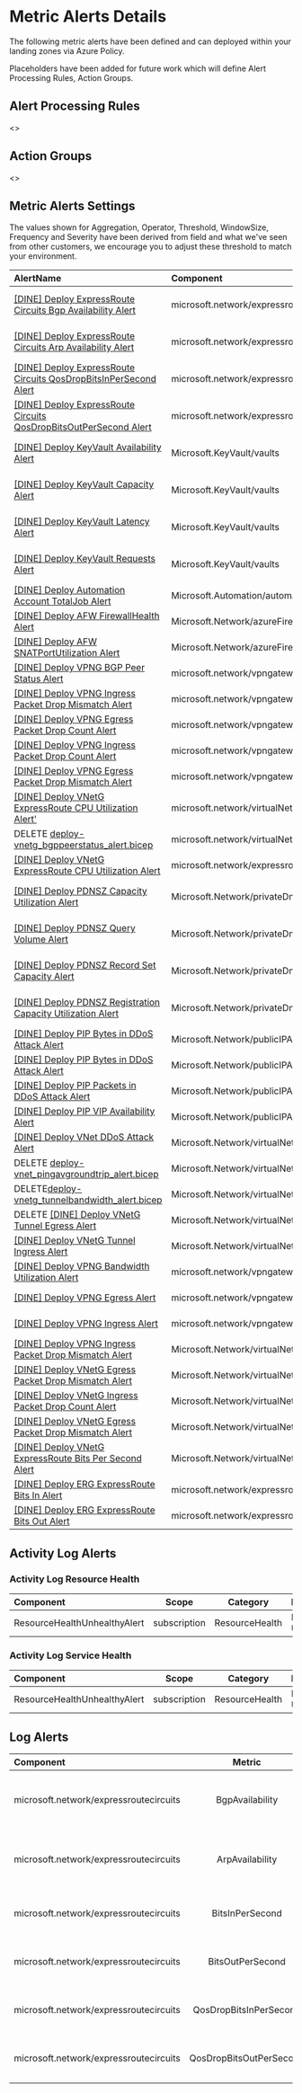 # Metric Alerts Details

The following metric alerts have been defined and can deployed within your landing zones via Azure Policy.

Placeholders have been added for future work which will define Alert Processing Rules, Action Groups.

## Alert Processing Rules

<<TBD>>

## Action Groups

<<TBD>>

## Metric Alerts Settings

The values shown for Aggregation, Operator, Threshold, WindowSize, Frequency and Severity have been derived from field and what we've seen from other customers, we encourage you to adjust these threshold to match your environment.


| AlertName                                                                                                                                                                                                                                                          | Component                                | Metric                                            | Aggregation   | Operator           | Threshold   | WindowSize   | Frequency   | Severity   | Verified   | <div style="width:240px">References</div>                                                                                                                                                                                                                                                                                                             |
|:-------------------------------------------------------------------------------------------------------------------------------------------------------------------------------------------------------------------------------------------------------------------|:-----------------------------------------|:-------------------------------------------------:|:-------------:|:------------------:|:-----------:|:------------:|:-----------:|:----------:|:----------:|:------------------------------------------------------------------------------------------------------------------------------------------------------------------------------------------------------------------------------------------------------------------------------------------------------------------------------------------------------|
| [[DINE] Deploy ExpressRoute Circuits Bgp Availability Alert](https://github.com/Azure/alz-monitor/blob/8297cc47b5d68fc42abb7fbd4eecd5bcbc5da6a8/src/resources/Microsoft.Authorization/policyDefinitions/deploy-ercir_bgpavailability_alert.bicep)                  | microsoft.network/expressroutecircuits   | BgpAvailability                                   | Average       | LessThan           | 90          | PT5M         | PT1M        | 0          | Y          | <br/>[Monitor ExpressRoute Alerts](https://docs.microsoft.com/en-us/azure/expressroute/monitor-expressroute#alerts)<br/>[ExpressRoute KQL Queries](https://docs.microsoft.com/en-us/azure/expressroute/monitor-expressroute#sample-kusto-queries)                                                                                                     |
| [[DINE] Deploy ExpressRoute Circuits Arp Availability Alert](https://github.com/Azure/alz-monitor/blob/8297cc47b5d68fc42abb7fbd4eecd5bcbc5da6a8/src/resources/Microsoft.Authorization/policyDefinitions/deploy-ercir_arpavailability_alert.bicep)                  | microsoft.network/expressroutecircuits   | ArpAvailability                                   | Average       | LessThan           | 90          | PT5M         | PT1M        | 0          | Y          | <br/>[Monitor ExpressRoute Alerts](https://docs.microsoft.com/en-us/azure/expressroute/monitor-expressroute#alerts)<br/>[ExpressRoute KQL Queries](https://docs.microsoft.com/en-us/azure/expressroute/monitor-expressroute#sample-kusto-queries)                                                                                                     |
| [[DINE] Deploy ExpressRoute Circuits QosDropBitsInPerSecond Alert](https://github.com/Azure/alz-monitor/blob/8297cc47b5d68fc42abb7fbd4eecd5bcbc5da6a8/src/resources/Microsoft.Authorization/policyDefinitions/deploy-ercir_qosdropsbitsin_alert.bicep)             | microsoft.network/expressroutecircuits   | QosDropBitsInPerSecond                            | Average       | GreaterThan        | 100         | PT5M         | PT1M        | 2          | Y          | <br/>[Monitor ExpressRoute Alerts](https://docs.microsoft.com/en-us/azure/expressroute/monitor-expressroute#alerts)<br/>[ExpressRoute KQL Queries](https://docs.microsoft.com/en-us/azure/expressroute/monitor-expressroute#sample-kusto-queries)                                                                                                     |
| [[DINE] Deploy ExpressRoute Circuits QosDropBitsOutPerSecond Alert](https://github.com/Azure/alz-monitor/blob/8297cc47b5d68fc42abb7fbd4eecd5bcbc5da6a8/src/resources/Microsoft.Authorization/policyDefinitions/deploy-ercir_qosdropsbitsout_alert.bicep)           | microsoft.network/expressroutecircuits   | QosDropBitsOutPerSecond                           | Average       | GreaterThan        | 100         | PT5M         | PT1M        | 2          | Y          | <br/>[Monitor ExpressRoute Alerts](https://docs.microsoft.com/en-us/azure/expressroute/monitor-expressroute#alerts)<br/>[ExpressRoute KQL Queries](https://docs.microsoft.com/en-us/azure/expressroute/monitor-expressroute#sample-kusto-queries)                                                                                                     |
| [[DINE] Deploy KeyVault Availability Alert](https://github.com/Azure/alz-monitor/blob/8297cc47b5d68fc42abb7fbd4eecd5bcbc5da6a8/src/resources/Microsoft.Authorization/policyDefinitions/deploy-kv_availability_alert.bicep)                                         | Microsoft.KeyVault/vaults                | Availability                                      | Average       | LessThan           | 90          | PT5M         | PT1M        | 1          | Y          | [Monitoring KeyVault Reference](https://docs.microsoft.com/en-us/azure/key-vault/general/monitor-key-vault-reference)<br>[Monitoring KeyVault](https://docs.microsoft.com/en-us/azure/key-vault/general/monitor-key-vault)<br>[KeyVault Insights Overview](https://docs.microsoft.com/en-us/azure/azure-monitor/insights/key-vault-insights-overview) |
| [[DINE] Deploy KeyVault Capacity Alert](https://github.com/Azure/alz-monitor/blob/8297cc47b5d68fc42abb7fbd4eecd5bcbc5da6a8/src/resources/Microsoft.Authorization/policyDefinitions/deploy-kv_capacity_alert.bicep)                                                 | Microsoft.KeyVault/vaults                | SaturationShoebox                                 | Average       | GreaterThan        | 75          | PT5M         | PT1M        | 1          | Y          | [Monitoring KeyVault Reference](https://docs.microsoft.com/en-us/azure/key-vault/general/monitor-key-vault-reference)<br>[Monitoring KeyVault](https://docs.microsoft.com/en-us/azure/key-vault/general/monitor-key-vault)<br>[KeyVault Insights Overview](https://docs.microsoft.com/en-us/azure/azure-monitor/insights/key-vault-insights-overview) |
| [[DINE] Deploy KeyVault Latency Alert](https://github.com/Azure/alz-monitor/blob/8297cc47b5d68fc42abb7fbd4eecd5bcbc5da6a8/src/resources/Microsoft.Authorization/policyDefinitions/deploy-kv_latency_alert.bicep)                                                   | Microsoft.KeyVault/vaults                | ServiceApiLatency                                 | Average       | GreaterThan        | 1000        | PT5M         | PT1M        | 3          | Y          | [Monitoring KeyVault Reference](https://docs.microsoft.com/en-us/azure/key-vault/general/monitor-key-vault-reference)<br>[Monitoring KeyVault](https://docs.microsoft.com/en-us/azure/key-vault/general/monitor-key-vault)<br>[KeyVault Insights Overview](https://docs.microsoft.com/en-us/azure/azure-monitor/insights/key-vault-insights-overview) |
| [[DINE] Deploy KeyVault Requests Alert](https://github.com/Azure/alz-monitor/blob/8297cc47b5d68fc42abb7fbd4eecd5bcbc5da6a8/src/resources/Microsoft.Authorization/policyDefinitions/deploy-kv_requests_alert.bicep)                                                 | Microsoft.KeyVault/vaults                | ServiceApiResult                                  | Average       | GreaterThan        | dynamic     | PT5M         | PT1M        | 2          | Y          | [Monitoring KeyVault Reference](https://docs.microsoft.com/en-us/azure/key-vault/general/monitor-key-vault-reference)<br>[Monitoring KeyVault](https://docs.microsoft.com/en-us/azure/key-vault/general/monitor-key-vault)<br>[KeyVault Insights Overview](https://docs.microsoft.com/en-us/azure/azure-monitor/insights/key-vault-insights-overview) |
| [[DINE] Deploy Automation Account TotalJob Alert](https://github.com/Azure/alz-monitor/blob/8297cc47b5d68fc42abb7fbd4eecd5bcbc5da6a8/src/resources/Microsoft.Authorization/policyDefinitions/deploy-aa_totaljob_alert.bicep)                                       | Microsoft.Automation/automationAccounts  | TotalJob                                          | Count         | GreaterThan        | 0           | PT5M         | PT1M        | 2          | N          | [Azure Automation Azure Monitor Metrics](https://docs.microsoft.com/en-us/azure/azure-monitor/essentials/metrics-supported#microsoftautomationautomationaccounts)                                                                                                                                                                                     |
| [[DINE] Deploy AFW FirewallHealth Alert](https://github.com/Azure/alz-monitor/blob/8297cc47b5d68fc42abb7fbd4eecd5bcbc5da6a8/src/resources/Microsoft.Authorization/policyDefinitions/deploy-afw_firewallhealth_alert.bicep)                                         | Microsoft.Network/azureFirewalls         | FirewallHealth                                    | Average       | LessThan           | 90          | PT5M         | PT1M        | 0          |            | [Overview of Azure Firewall logs and metrics](https://docs.microsoft.com/en-us/azure/firewall/logs-and-metrics#metrics)                                                                                                                                                                                                                               |
| [[DINE] Deploy AFW SNATPortUtilization Alert](https://github.com/Azure/alz-monitor/blob/8297cc47b5d68fc42abb7fbd4eecd5bcbc5da6a8/src/resources/Microsoft.Authorization/policyDefinitions/deploy-afw_snatportutilization_alert.bicep)                               | Microsoft.Network/azureFirewalls         | SNATPortUtilization                               | Average       | GreaterThan        | 80          | PT5M         | PT1M        | 1          |            | [Overview of Azure Firewall logs and metrics](https://docs.microsoft.com/en-us/azure/firewall/logs-and-metrics#metrics)                                                                                                                                                                                                                               |
| [[DINE] Deploy VPNG  BGP Peer Status Alert](https://github.com/Azure/alz-monitor/blob/8297cc47b5d68fc42abb7fbd4eecd5bcbc5da6a8/src/resources/Microsoft.Authorization/policyDefinitions/deploy-vpng_bgppeerstatus_alert.bicep)                                      | microsoft.network/vpngateways            | BgpPeerStatus                                     | Total         | LessThan           | 1           | PT5M         | PT5M        |            |            | [Overview of Azure Firewall logs and metrics](https://docs.microsoft.com/en-us/azure/firewall/logs-and-metrics#metrics)                                                                                                                                                                                                                               |
| [[DINE] Deploy VPNG Ingress Packet Drop Mismatch Alert](https://github.com/Azure/alz-monitor/blob/8297cc47b5d68fc42abb7fbd4eecd5bcbc5da6a8/src/resources/Microsoft.Authorization/policyDefinitions/deploy-vpng_ingresspacketdropmismatch_alert.bicep)              | microsoft.network/vpngateways            | TunnelIngressPacketDropTSMismatch                 | Average       | GreaterThan        | dynamic     | PT5M         | PT5M        | 3          |            | [Overview of Azure Firewall logs and metrics](https://docs.microsoft.com/en-us/azure/firewall/logs-and-metrics#metrics)                                                                                                                                                                                                                               |
| [[DINE] Deploy VPNG Egress Packet Drop Count Alert](https://github.com/Azure/alz-monitor/blob/8297cc47b5d68fc42abb7fbd4eecd5bcbc5da6a8/src/resources/Microsoft.Authorization/policyDefinitions/deploy-vpng_egresspacketdropcount_alert.bicep)                      | microsoft.network/vpngateways            | TunnelEgressPacketDropCount                       | Total         | GreaterThan        | dynamic     | PT5M         | PT5M        | 3          |            | [Overview of Azure Firewall logs and metrics](https://docs.microsoft.com/en-us/azure/firewall/logs-and-metrics#metrics)                                                                                                                                                                                                                               |
| [[DINE] Deploy VPNG Ingress Packet Drop Count Alert](https://github.com/Azure/alz-monitor/blob/8297cc47b5d68fc42abb7fbd4eecd5bcbc5da6a8/src/resources/Microsoft.Authorization/policyDefinitions/deploy-vpng_ingresspacketdropcount_alert.bicep)                    | microsoft.network/vpngateways            | TunnelIngressPacketDropCount                      | Total         | GreaterThan        | dynamic     | PT5M         | PT5M        | 3          |            | [Overview of Azure Firewall logs and metrics](https://docs.microsoft.com/en-us/azure/firewall/logs-and-metrics#metrics)                                                                                                                                                                                                                               |
| [[DINE] Deploy VPNG Egress Packet Drop Mismatch Alert](https://github.com/Azure/alz-monitor/blob/8297cc47b5d68fc42abb7fbd4eecd5bcbc5da6a8/src/resources/Microsoft.Authorization/policyDefinitions/deploy-vpng_egresspacketdropmismatch_alert.bicep)                | microsoft.network/vpngateways            | TunnelEgressPacketDropTSMismatch                  | Total         | GreaterThan        | dynamic     | PT5M         | PT5M        | 3          |            | [Overview of Azure Firewall logs and metrics](https://docs.microsoft.com/en-us/azure/firewall/logs-and-metrics#metrics)                                                                                                                                                                                                                               |
| [[DINE] Deploy VNetG ExpressRoute CPU Utilization Alert'](https://github.com/Azure/alz-monitor/blob/8297cc47b5d68fc42abb7fbd4eecd5bcbc5da6a8/src/resources/Microsoft.Authorization/policyDefinitions/deploy-vnetg_expressroutecpuutilization_alert.bicep)          | microsoft.network/virtualNetworkGateways | ExpressRouteGatewayCpuUtilization                 | Average       | GreaterThan        | 90          | PT5M         | PT1M        | 1          |            | [Azure Monitor supported metrics by resource type - Azure Monitor](https://docs.microsoft.com/en-us/azure/azure-monitor/essentials/metrics-supported#microsoftnetworkvirtualnetworkgateways)                                                                                                                                                          |
| DELETE [deploy-vnetg_bgppeerstatus_alert.bicep](https://github.com/Azure/alz-monitor/blob/7d0b925a53edf365cee4fae157131420ea29e8c9/Observability_L100/Deploy/policyDefinitions/deploy-vnetg_bgppeerstatus_alert.bicep)                                             | microsoft.network/virtualNetworkGateways | BgpPeerStatus                                     | Total         | LessThan           | 1           | PT5M         | PT5M        |            |            | [Azure Monitor supported metrics by resource type - Azure Monitor](https://docs.microsoft.com/en-us/azure/azure-monitor/essentials/metrics-supported#microsoftnetworkvirtualnetworkgateways)                                                                                                                                                          |
| [[DINE] Deploy VNetG ExpressRoute CPU Utilization Alert](https://github.com/Azure/alz-monitor/blob/8297cc47b5d68fc42abb7fbd4eecd5bcbc5da6a8/src/resources/Microsoft.Authorization/policyDefinitions/deploy-vnetg_expressroutecpuutilization_alert.bicep)           | microsoft.network/expressroutegateways   | ExpressRouteGatewayCpuUtilization                 | Average       | GreaterThan        | 80          | PT5M         | PT1M        | 1          |            | [ExpressRoute Monitoring Metrics Alerts for ExpressRoute Gateways](https://docs.microsoft.com/en-us/azure/expressroute/expressroute-monitoring-metrics-alerts#expressroute-gateways)                                                                                                                                                                  |
| [[DINE] Deploy PDNSZ Capacity Utilization Alert](https://github.com/Azure/alz-monitor/blob/8297cc47b5d68fc42abb7fbd4eecd5bcbc5da6a8/src/resources/Microsoft.Authorization/policyDefinitions/deploy-pdnsz_capacityutilization_alert.bicep)                          | Microsoft.Network/privateDnsZones        | VirtualNetworkLinkCapacityUtilization             | Maximum       | GreaterThanEqualTo | 80          | PT1H         | PT1H        | 2          |            | https://docs.microsoft.com/en-us/azure/azure-monitor/essentials/metrics-supported#microsoftnetworkprivatednszones                                                                                                                                                                                                                                     |
| [[DINE] Deploy PDNSZ Query Volume Alert](https://github.com/Azure/alz-monitor/blob/8297cc47b5d68fc42abb7fbd4eecd5bcbc5da6a8/src/resources/Microsoft.Authorization/policyDefinitions/deploy-pdnsz_queryvolume_alert.bicep)                                          | Microsoft.Network/privateDnsZones        | QueryVolume                                       | Total         | GreaterThanOrEqual | 500         | PT1H         | PT1H        | 4          |            | https://docs.microsoft.com/en-us/azure/azure-monitor/essentials/metrics-supported#microsoftnetworkprivatednszones                                                                                                                                                                                                                                     |
| [[DINE] Deploy PDNSZ Record Set Capacity Alert](https://github.com/Azure/alz-monitor/blob/8297cc47b5d68fc42abb7fbd4eecd5bcbc5da6a8/src/resources/Microsoft.Authorization/policyDefinitions/deploy-pdnsz_recordsetcapacity_alert.bicep)                             | Microsoft.Network/privateDnsZones        | RecordSetCapacityUtilization                      | Maximum       | GreaterThanOrEqual | 75          | PT1H         | PT1H        | 2          |            | https://docs.microsoft.com/en-us/azure/azure-monitor/essentials/metrics-supported#microsoftnetworkprivatednszones                                                                                                                                                                                                                                     |
| [[DINE] Deploy PDNSZ Registration Capacity Utilization Alert](https://github.com/Azure/alz-monitor/blob/8297cc47b5d68fc42abb7fbd4eecd5bcbc5da6a8/src/resources/Microsoft.Authorization/policyDefinitions/deploy-pdnsz_registrationcapacityutilization_alert.bicep) | Microsoft.Network/privateDnsZones        | VirtualNetworkWithRegistrationCapacityUtilization | Maximum       | GreaterThan        | 90          | PT1H         | PT1H        | 2          |            | https://docs.microsoft.com/en-us/azure/azure-monitor/essentials/metrics-supported#microsoftnetworkprivatednszones                                                                                                                                                                                                                                     |
| [[DINE] Deploy PIP Bytes in DDoS Attack Alert](https://github.com/Azure/alz-monitor/blob/8297cc47b5d68fc42abb7fbd4eecd5bcbc5da6a8/src/resources/Microsoft.Authorization/policyDefinitions/deploy-pip_bytesinddosattack_alert.bicep)                                | Microsoft.Network/publicIPAddresses      | bytesinddos                                       | Maximum       | GreaterThan        | 8000000     | PT5M         | PT5M        | 4          |            | [Azure Monitor supported metrics by resource type - Azure Monitor](https://docs.microsoft.com/en-us/azure/azure-monitor/essentials/metrics-supported#microsoftnetworkpublicipaddresses)                                                                                                                                                               |
| [[DINE] Deploy PIP Bytes in DDoS Attack Alert](https://github.com/Azure/alz-monitor/blob/8297cc47b5d68fc42abb7fbd4eecd5bcbc5da6a8/src/resources/Microsoft.Authorization/policyDefinitions/deploy-pip_ddosattack_alert.bicep)                                       | Microsoft.Network/publicIPAddresses      | ifunderddosattack                                 | Maximum       | GreaterThan        | 1           | PT5M         | PT5M        | 1          |            | [Azure Monitor supported metrics by resource type - Azure Monitor](https://docs.microsoft.com/en-us/azure/azure-monitor/essentials/metrics-supported#microsoftnetworkpublicipaddresses)                                                                                                                                                               |
| [[DINE] Deploy PIP Packets in DDoS Attack Alert](https://github.com/Azure/alz-monitor/blob/8297cc47b5d68fc42abb7fbd4eecd5bcbc5da6a8/src/resources/Microsoft.Authorization/policyDefinitions/deploy-pip_packetsinddos_alert.bicep)                                  | Microsoft.Network/publicIPAddresses      | PacketsInDDoS                                     | Total         | GreaterThanEqualTo | 40000       | PT5M         | PT5M        | 4          |            | [Azure Monitor supported metrics by resource type - Azure Monitor](https://docs.microsoft.com/en-us/azure/azure-monitor/essentials/metrics-supported#microsoftnetworkpublicipaddresses)                                                                                                                                                               |
| [[DINE] Deploy PIP VIP Availability Alert](https://github.com/Azure/alz-monitor/blob/8297cc47b5d68fc42abb7fbd4eecd5bcbc5da6a8/src/resources/Microsoft.Authorization/policyDefinitions/deploy-pip_vipavailability_alert.bicep)                                      | Microsoft.Network/publicIPAddresses      | VipAvailability                                   | Average       | LessThan           | 1           | PT5M         | PT5M        | 1          |            | [Azure Monitor supported metrics by resource type - Azure Monitor](https://docs.microsoft.com/en-us/azure/azure-monitor/essentials/metrics-supported#microsoftnetworkpublicipaddresses)                                                                                                                                                               |
| [[DINE] Deploy VNet DDoS Attack Alert](https://github.com/Azure/alz-monitor/blob/arm-conversion-2023-01-26/src/resources/Microsoft.Authorization/policyDefinitions/deploy-vnet_ddosattack_alert.bicep)                                                             | Microsoft.Network/virtualNetworks        | ifunderddosattack                                 | Maximum       | GreaterThanOrEqual | 1           | PT5M         | PT5M        | 1          |            | [Azure Monitor supported metrics by resource type - Azure Monitor](https://docs.microsoft.com/en-us/azure/azure-monitor/essentials/metrics-supported#microsoftnetworkvirtualnetworks)                                                                                                                                                                 |
| DELETE [deploy-vnet_pingavgroundtrip_alert.bicep](https://github.com/Azure/alz-monitor/blob/8297cc47b5d68fc42abb7fbd4eecd5bcbc5da6a8/src/resources/Microsoft.Authorization/policyDefinitions/deploy-vnet_pingavgroundtrip_alert.bicep)                             | Microsoft.Network/virtualNetworks        | PingMeshAverageRoundtripMs                        | Average       | GreaterThan        | 300         | PT5M         | PT5M        | 4          |            | [Azure Monitor supported metrics by resource type - Azure Monitor](https://docs.microsoft.com/en-us/azure/azure-monitor/essentials/metrics-supported#microsoftnetworkvirtualnetworks)                                                                                                                                                                 |
| DELETE[deploy-vnetg_tunnelbandwidth_alert.bicep](https://github.com/Azure/alz-monitor/blob/8297cc47b5d68fc42abb7fbd4eecd5bcbc5da6a8/src/resources/Microsoft.Authorization/policyDefinitions/deploy-vnetg_tunnelbandwidth_alert.bicep)                              | Microsoft.Network/virtualNetworkGateways | TunnelAverageBandwidth                            | Average       | LessThan           | 1           | PT5M         | PT5M        | 0          |            | [Azure Monitor supported metrics by resource type - Azure Monitor](https://docs.microsoft.com/en-us/azure/azure-monitor/essentials/metrics-supported#microsoftnetworkvirtualnetworkgateways)                                                                                                                                                          |
| DELETE [[DINE] Deploy VNetG Tunnel Egress Alert](https://github.com/Azure/alz-monitor/blob/8297cc47b5d68fc42abb7fbd4eecd5bcbc5da6a8/src/resources/Microsoft.Authorization/policyDefinitions/deploy-vnetg_egress_alert.bicep)                                       | Microsoft.Network/virtualNetworkGateways | TunnelEgressBytes                                 | Average       | LessThanOrEqual    | 1           | PT5M         | PT5M        | 0          |            | [Azure Monitor supported metrics by resource type - Azure Monitor](https://docs.microsoft.com/en-us/azure/azure-monitor/essentials/metrics-supported#microsoftnetworkvirtualnetworkgateways)                                                                                                                                                          |
| [[DINE] Deploy VNetG Tunnel Ingress Alert](https://github.com/Azure/alz-monitor/blob/8297cc47b5d68fc42abb7fbd4eecd5bcbc5da6a8/src/resources/Microsoft.Authorization/policyDefinitions/deploy-vnetg_ingress_alert.bicep)                                            | Microsoft.Network/virtualNetworkGateways | TunnelIngressBytes                                | Average       | LessThanOrEqual    | 1           | PT5M         | PT5M        | 0          |            | [Azure Monitor supported metrics by resource type - Azure Monitor](https://docs.microsoft.com/en-us/azure/azure-monitor/essentials/metrics-supported#microsoftnetworkvirtualnetworkgateways)                                                                                                                                                          |
| [[DINE] Deploy VPNG Bandwidth Utilization Alert](https://github.com/Azure/alz-monitor/blob/8297cc47b5d68fc42abb7fbd4eecd5bcbc5da6a8/src/resources/Microsoft.Authorization/policyDefinitions/deploy-vpng_bandwidthutilization_alert.bicep)                          | microsoft.network/vpngateways            | tunnelaveragebandwidth                            | Average       | GreaterThan        | 1000000000  | PT5M         | PT5M        | 0          |            | [Azure Monitor supported metrics by resource type - Azure Monitor](https://docs.microsoft.com/en-us/azure/azure-monitor/essentials/metrics-supported#microsoftnetworkvpngateways)                                                                                                                                                                     |
| [[DINE] Deploy VPNG Egress Alert](https://github.com/Azure/alz-monitor/blob/8297cc47b5d68fc42abb7fbd4eecd5bcbc5da6a8/src/resources/Microsoft.Authorization/policyDefinitions/deploy-vpng_egress_alert.bicep)                                                       | microsoft.network/vpngateways            | tunnelegressbytes                                 | Total         | LessThanOrEqual    | 0           | PT5M         | PT5M        | 0          |            | [Azure Monitor supported metrics by resource type - Azure Monitor](https://docs.microsoft.com/en-us/azure/azure-monitor/essentials/metrics-supported#microsoftnetworkvpngateways)                                                                                                                                                                     |
| [[DINE] Deploy VPNG Ingress Alert](https://github.com/Azure/alz-monitor/blob/8297cc47b5d68fc42abb7fbd4eecd5bcbc5da6a8/src/resources/Microsoft.Authorization/policyDefinitions/deploy-vpng_ingress_alert.bicep)                                                     | microsoft.network/vpngateways            | tunnelingressbytes                                | Total         | LessThanOrEqual    | 0           | PT5M         | PT5M        | 0          |            | [Azure Monitor supported metrics by resource type - Azure Monitor](https://docs.microsoft.com/en-us/azure/azure-monitor/essentials/metrics-supported#microsoftnetworkvpngateways)                                                                                                                                                                     |
| [[DINE] Deploy VPNG Ingress Packet Drop Mismatch Alert](https://github.com/Azure/alz-monitor/blob/fdd0ab013ee6f35a53e130384734e20c0a722b54/Observability_L100/Deploy/policyDefinitions/deploy-vpng_ingresspacketdropmismatch_alert.bicep)                          | Microsoft.Network/virtualNetworkGateways | TunnelIngressPacketDropTSMismatch                 | Average       | GreaterThan        | 100         | PT5M         | PT5M        | 3          |            | [Azure Monitor supported metrics by resource type - Azure Monitor](https://docs.microsoft.com/en-us/azure/azure-monitor/essentials/metrics-supported#microsoftnetworkvirtualnetworkgateways)                                                                                                                                                          |
| [[DINE] Deploy VNetG Egress Packet Drop Mismatch Alert](https://github.com/Azure/alz-monitor/blob/arm-conversion-2023-01-26/src/resources/Microsoft.Authorization/policyDefinitions/deploy-vnetg_egresspacketdropmismatch_alert.bicep)                             | Microsoft.Network/virtualNetworkGateways | TunnelEgressPacketDropCount                       | Average       | GreaterThan        | 100         | PT5M         | PT5M        | 3          |            | [Azure Monitor supported metrics by resource type - Azure Monitor](https://docs.microsoft.com/en-us/azure/azure-monitor/essentials/metrics-supported#microsoftnetworkvirtualnetworkgateways)                                                                                                                                                          |
| [[DINE] Deploy VNetG Ingress Packet Drop Count Alert](https://github.com/Azure/alz-monitor/blob/arm-conversion-2023-01-26/src/resources/Microsoft.Authorization/policyDefinitions/deploy-vnetg_ingresspacketdropcount_alert.bicep)                                 | Microsoft.Network/virtualNetworkGateways | TunnelIngressPacketDropCount                      | Average       | GreaterThan        | 100         | PT5M         | PT5M        | 3          |            | [Azure Monitor supported metrics by resource type - Azure Monitor](https://docs.microsoft.com/en-us/azure/azure-monitor/essentials/metrics-supported#microsoftnetworkvirtualnetworkgateways)                                                                                                                                                          |
| [[DINE] Deploy VNetG Egress Packet Drop Mismatch Alert](https://github.com/Azure/alz-monitor/blob/arm-conversion-2023-01-26/src/resources/Microsoft.Authorization/policyDefinitions/deploy-vnetg_egresspacketdropmismatch_alert.bicep)                             | Microsoft.Network/virtualNetworkGateways | TunnelEgressPacketDropTSMismatch                  | Average       | GreaterThan        | 100         | PT5M         | PT5M        | 3          |            | [Azure Monitor supported metrics by resource type - Azure Monitor](https://docs.microsoft.com/en-us/azure/azure-monitor/essentials/metrics-supported#microsoftnetworkvirtualnetworkgateways)                                                                                                                                                          |
| [[DINE] Deploy VNetG ExpressRoute Bits Per Second Alert](https://github.com/Azure/alz-monitor/blob/arm-conversion-2023-01-26/src/resources/Microsoft.Authorization/policyDefinitions/deploy-vnetg_expressroutebitspersecond_alert.bicep)                           | Microsoft.Network/virtualNetworkGateways | ExpressRouteGatewayBitsPerSecond                  | Average       | LessThanOrEqual    | 1           | PT5M         | PT5M        | 0          |            | [Azure Monitor supported metrics by resource type - Azure Monitor](https://docs.microsoft.com/en-us/azure/azure-monitor/essentials/metrics-supported#microsoftnetworkvirtualnetworkgateways)                                                                                                                                                          |
| [[DINE] Deploy ERG ExpressRoute Bits In Alert](https://github.com/Azure/alz-monitor/blob/arm-conversion-2023-01-26/src/resources/Microsoft.Authorization/policyDefinitions/deploy-erg_bitsinpersecond_alert.bicep)                                                 | microsoft.network/expressroutegateways   | ERGatewayConnectionBitsInPerSecond                | Average       | LessThanOrEqual    | 1           | PT5M         | PT5M        | 0          |            | [ExpressRoute Monitoring Metrics Alerts - ExpressRoute-Gateways](https://docs.microsoft.com/en-us/azure/expressroute/expressroute-monitoring-metrics-alerts#expressroute-gateways)                                                                                                                                                                    |
| [[DINE] Deploy ERG ExpressRoute Bits Out Alert](https://github.com/Azure/alz-monitor/blob/arm-conversion-2023-01-26/src/resources/Microsoft.Authorization/policyDefinitions/deploy-erg_bitsoutpersecond_alert.bicep)                                               | microsoft.network/expressroutegateways   | ERGatewayConnectionBitsOutPerSecond               | Average       | LessThanOrEqual    | 1           | PT5M         | PT5M        | 0          |            | [ExpressRoute Monitoring Metrics Alerts - ExpressRoute-Gateways](https://docs.microsoft.com/en-us/azure/expressroute/expressroute-monitoring-metrics-alerts#expressroute-gateways)                                                                                                                                                                    |


## Activity Log Alerts


### Activity Log Resource Health

| Component                    | Scope        | Category       | Property.cause                      | Properties.currentHealthStatus   | Documented   | <div style="width:240px">References</div>  |
|:-----------------------------|:------------:|:--------------:|:------------------------------------|:--------------------------------:|:------------:|:-------------------------------------------|
| ResourceHealthUnhealthyAlert | subscription | ResourceHealth | PlatformInitiated,<br>UserInitiated | Degraded,<br>Unavailable         |              |                                            |

### Activity Log Service Health

| Component                    | Scope        | Category       | Property.cause                      | Properties.currentHealthStatus   | Documented   | <div style="width:240px">References</div>  |
|:-----------------------------|:------------:|:--------------:|:------------------------------------|:--------------------------------:|:------------:|:-------------------------------------------|
| ResourceHealthUnhealthyAlert | subscription | ResourceHealth | PlatformInitiated,<br>UserInitiated | Degraded,<br>Unavailable         |              |                                            |

## Log Alerts


| Component | Metric |<div style="width:300px">Query</div> | Aggregator | Operator | Threshold | WindowSize | Frequency | Dimensions | Mandatory | Documented |<div style="width:240px">References</div>|
|:----------|:------:|:------|:----------:|:--------:|:---------:|:----------:|:---------:|:----------:|:---------:|:----------:|:---------------------------------------|
| microsoft.network/expressroutecircuits | BgpAvailability         |`AzureMetrics`<br/>`| where MetricName == "BgpAvailability"`<br/> `| summarize by Average, bin(TimeGenerated, 5m), Resource` <br/> `| render timechart` |0       | LessThan    | 90  | PT5M | PT1M |  Peer | No | Y | [Monitor ExpressRoute Alerts](https://docs.microsoft.com/en-us/azure/expressroute/monitor-expressroute#alerts)<br/>[ExpressRoute KQL Queries](https://docs.microsoft.com/en-us/azure/expressroute/monitor-expressroute#sample-kusto-queries) |
| microsoft.network/expressroutecircuits | ArpAvailability         |`AzureMetrics`<br/>`| where MetricName == "ArpAvailability"`<br/> `| summarize by Average, bin(TimeGenerated, 5m), Resource` <br/> `| render timechart` |Average | LessThan    | 90  | PT5M | PT1M |  Peer | No | Y | [Monitor ExpressRoute Alerts](https://docs.microsoft.com/en-us/azure/expressroute/monitor-expressroute#alerts)<br/>[ExpressRoute KQL Queries](https://docs.microsoft.com/en-us/azure/expressroute/monitor-expressroute#sample-kusto-queries) |
| microsoft.network/expressroutecircuits | BitsInPerSecond  |`AzureMetrics`<br/> `| where MetricName == "BitsInPerSecond"` <br/> `| summarize by Average, bin(TimeGenerated, 1h), Resource` <br/> `| render timechart` |Average | GreaterThan | 100 | PT5M | PT1M | No    | No | N |                                                                                                                                                                                                                                                         |
| microsoft.network/expressroutecircuits | BitsOutPerSecond |```AzureMetrics | where MetricName == "BitsInPerSecond"| summarize by Average, bin(TimeGenerated, 1h), Resource| render timechart``` |Average | GreaterThan | 100 | PT5M | PT1M | No    | No | N |
| microsoft.network/expressroutecircuits | QosDropBitsInPerSecond | `AzureMetrics| where MetricName == "QosDropBitsInPerSecond"` <br/> `| summarize by Average, bin(TimeGenerated, 1h), Resource` <br/> `| render timechart` | Average | GreaterThan | 100 | PT5M | PT1M | No    | No | N |
| microsoft.network/expressroutecircuits | QosDropBitsOutPerSecond | ```AzureMetrics | where MetricName == "QosDropBitsInPerSecond" | summarize by Average, bin(TimeGenerated, 1h), Resource | render timechart```  | Average | GreaterThan | 100 | PT5M | PT1M | No    | No | N |






